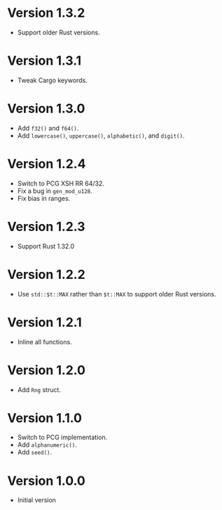 # Version 1.3.2

- Support older Rust versions.

# Version 1.3.1

- Tweak Cargo keywords.

# Version 1.3.0

- Add `f32()` and `f64()`.
- Add `lowercase()`, `uppercase()`, `alphabetic()`, and `digit()`.

# Version 1.2.4

- Switch to PCG XSH RR 64/32.
- Fix a bug in `gen_mod_u128`.
- Fix bias in ranges.

# Version 1.2.3

- Support Rust 1.32.0

# Version 1.2.2

- Use `std::$t::MAX` rather than `$t::MAX` to support older Rust versions.

# Version 1.2.1

- Inline all functions.

# Version 1.2.0

- Add `Rng` struct.

# Version 1.1.0

- Switch to PCG implementation.
- Add `alphanumeric()`.
- Add `seed()`.

# Version 1.0.0

- Initial version
